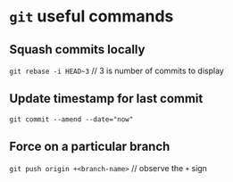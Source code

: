 # `git` useful commands

## Squash commits locally
`git rebase -i HEAD~3` // 3 is number of commits to display

## Update timestamp for last commit
`git commit --amend --date="now"`

## Force on a particular branch
`git push origin +<branch-name>` // observe the `+` sign
